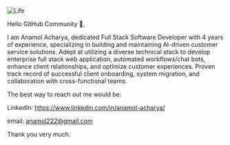 ![Life](https://user-images.githubusercontent.com/32384473/121115871-47205a80-c7db-11eb-9055-6128fe3da309.png)

Hello GitHub Community 👋,

I am Anamol Acharya, dedicated Full Stack Software Developer with 4 years of experience, specializing in building and maintaining AI-driven customer service solutions. Adept at utilizing a diverse technical stack to develop enterprise full stack web application, automated workflows/chat bots, enhance client relationships, and optimize customer experiences. Proven track record of successful client onboarding, system migration, and collaboration with cross-functional teams.

The best way to reach out me would be:

LinkedIn: https://www.linkedin.com/in/anamol-acharya/

email:    anamol222@gmail.com

Thank you very much.


<!--
**anamolacharya/anamolacharya** is a ✨ _special_ ✨ repository because its `README.md` (this file) appears on your GitHub profile.

Here are some ideas to get you started:

- 🔭 I’m currently working on ...
- 🌱 I’m currently learning ...
- 👯 I’m looking to collaborate on ...
- 🤔 I’m looking for help with ...
- 💬 Ask me about ...
- 📫 How to reach me: ...
- 😄 Pronouns: ...
- ⚡ Fun fact: ...
-->
